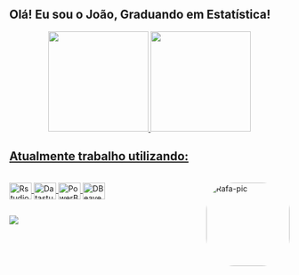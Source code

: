 ## Olá! Eu sou o João, Graduando em Estatística!
<div align="center">
  <a href="https://github.com/joaoclaudiolobato">
  <img height="180em" src="https://github-readme-stats.vercel.app/api?username=joaoclaudiolobato&show_icons=true&theme=github_dark&include_all_commits=true&count_private=true"/>
  <img height="180em" src="https://github-readme-stats.vercel.app/api/top-langs/?username=joaoclaudiolobato&langs_count=7&theme=github_dark"/>
</div>
  
  ## Atualmente trabalho utilizando:
<div style="display: inline_block"><br>
  <a href="https://www.r-project.org/" ><img align="center" alt="Rstudio" height="30" width="40" src="https://cdn.jsdelivr.net/gh/devicons/devicon/icons/rstudio/rstudio-original.svg">
  <a href="https://datastudio.google.com/" ><img align="center" alt="Datastudio" height="30" width="40" src="https://cdn.cdnlogo.com/logos/g/40/google-data-studio.svg">
  <a href="https://powerbi.microsoft.com/pt-br/" ><img align="center" alt="PowerBI" height="30" width="40" src="https://user-images.githubusercontent.com/96243345/147777010-06589fac-bf5c-4f92-9f1e-32a8608fd626.png">
  <a href="https://dbeaver.io/" ><img align="center" alt="DBeaver" height="30" width="40" src="https://upload.wikimedia.org/wikipedia/commons/b/b5/DBeaver_logo.svg">

  
  <img align="right" alt="Rafa-pic" height="150" style="border-radius:50px;" src="https://i.pinimg.com/originals/e4/26/70/e426702edf874b181aced1e2fa5c6cde.gif?width=676&height=676">
</div>
  
  ##
 
<div> 
  <a href = "mailto:jcsa.lobato@gmail.com"><img src="https://img.shields.io/badge/-Gmail-%23333?style=for-the-badge&logo=gmail&logoColor=white" target="_blank"></a>

 
</div>
